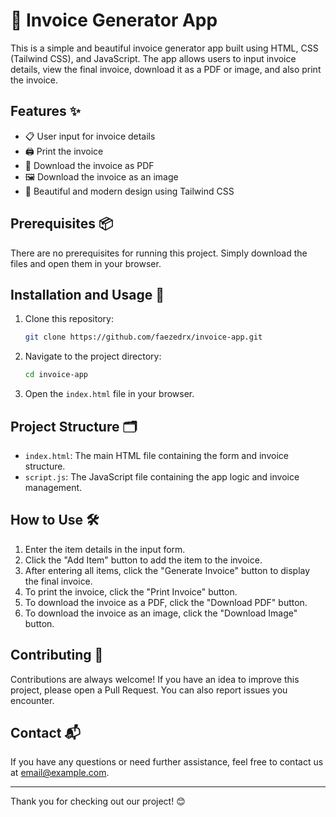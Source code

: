 # 🧾 Invoice Generator App

This is a simple and beautiful invoice generator app built using HTML, CSS (Tailwind CSS), and JavaScript. The app allows users to input invoice details, view the final invoice, download it as a PDF or image, and also print the invoice.

## Features ✨

- 📋 User input for invoice details
- 🖨️ Print the invoice
- 📄 Download the invoice as PDF
- 🖼️ Download the invoice as an image
- 🎨 Beautiful and modern design using Tailwind CSS

## Prerequisites 📦

There are no prerequisites for running this project. Simply download the files and open them in your browser.

## Installation and Usage 🚀

1. Clone this repository:
    ```bash
    git clone https://github.com/faezedrx/invoice-app.git
    ```

2. Navigate to the project directory:
    ```bash
    cd invoice-app
    ```

3. Open the `index.html` file in your browser.

## Project Structure 🗂️

- `index.html`: The main HTML file containing the form and invoice structure.
- `script.js`: The JavaScript file containing the app logic and invoice management.

## How to Use 🛠️

1. Enter the item details in the input form.
2. Click the "Add Item" button to add the item to the invoice.
3. After entering all items, click the "Generate Invoice" button to display the final invoice.
4. To print the invoice, click the "Print Invoice" button.
5. To download the invoice as a PDF, click the "Download PDF" button.
6. To download the invoice as an image, click the "Download Image" button.

## Contributing 👥

Contributions are always welcome! If you have an idea to improve this project, please open a Pull Request. You can also report issues you encounter.

## Contact 📬

If you have any questions or need further assistance, feel free to contact us at [email@example.com](mailto:faezeh.darbeheshti@gmail.com).

---

Thank you for checking out our project! 😊

